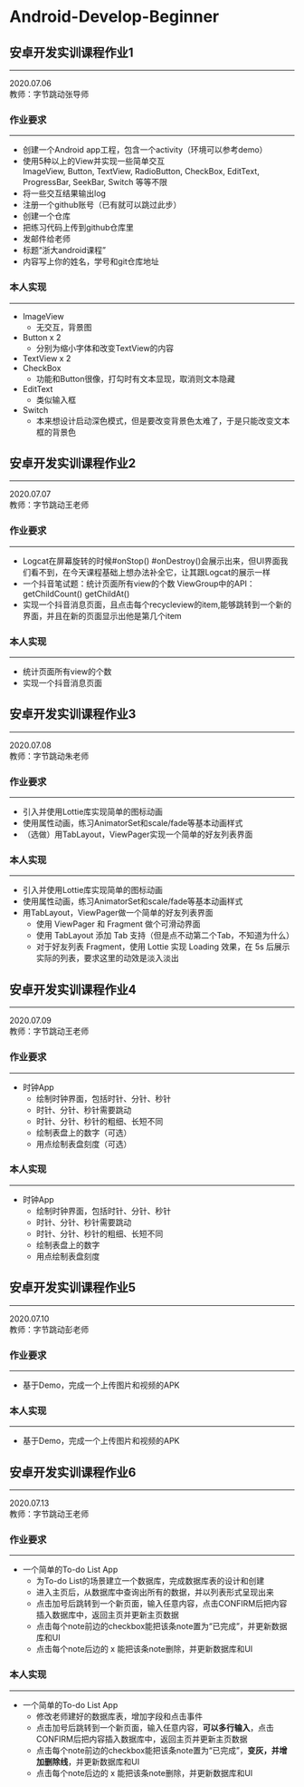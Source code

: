 # Android-Develop-Beginner
## 安卓开发实训课程作业1
----
2020.07.06  
教师：字节跳动张导师

### 作业要求
----
* 创建一个Android app工程，包含一个activity（环境可以参考demo）
* 使用5种以上的View并实现一些简单交互  
    ImageView, Button, TextView, RadioButton, CheckBox, EditText, ProgressBar, SeekBar, Switch 等等不限
* 将一些交互结果输出log
* 注册一个github账号（已有就可以跳过此步）
* 创建一个仓库
* 把练习代码上传到github仓库里
* 发邮件给老师
* 标题“浙大android课程”
* 内容写上你的姓名，学号和git仓库地址  

### 本人实现
----
* ImageView  
    - 无交互，背景图
* Button x 2  
    - 分别为缩小字体和改变TextView的内容
* TextView x 2
* CheckBox  
    - 功能和Button很像，打勾时有文本显现，取消则文本隐藏
* EditText  
    - 类似输入框
* Switch  
    - 本来想设计启动深色模式，但是要改变背景色太难了，于是只能改变文本框的背景色

## 安卓开发实训课程作业2
----
2020.07.07  
教师：字节跳动王老师

### 作业要求
----
* Logcat在屏幕旋转的时候#onStop() #onDestroy()会展示出来，但UI界面我们看不到，在今天课程基础上想办法补全它，让其跟Logcat的展示一样
* ⼀个抖⾳笔试题：统计⻚⾯所有view的个数 ViewGroup中的API：getChildCount() getChildAt()
* 实现⼀个抖⾳消息⻚⾯，且点击每个recycleview的item,能够跳转到⼀个新的界⾯，并且在新的⻚⾯显示出他是第⼏个item

### 本人实现
----
* 统计⻚⾯所有view的个数
* 实现⼀个抖⾳消息⻚⾯

## 安卓开发实训课程作业3
----
2020.07.08  
教师：字节跳动朱老师

### 作业要求
----
* 引入并使用Lottie库实现简单的图标动画
* 使用属性动画，练习AnimatorSet和scale/fade等基本动画样式
* （选做）用TabLayout，ViewPager实现一个简单的好友列表界面

### 本人实现
----
* 引入并使用Lottie库实现简单的图标动画
* 使用属性动画，练习AnimatorSet和scale/fade等基本动画样式
* 用TabLayout，ViewPager做一个简单的好友列表界面
    - 使用 ViewPager 和 Fragment 做个可滑动界面
    - 使用 TabLayout 添加 Tab 支持（但是点不动第二个Tab，不知道为什么）
    - 对于好友列表 Fragment，使用 Lottie 实现 Loading 效果，在 5s 后展示实际的列表，要求这里的动效是淡入淡出

## 安卓开发实训课程作业4
----
2020.07.09  
教师：字节跳动王老师

### 作业要求
----
* 时钟App
    - 绘制时钟界面，包括时针、分针、秒针
    - 时针、分针、秒针需要跳动
    - 时针、分针、秒针的粗细、长短不同
    - 绘制表盘上的数字（可选）
    - 用点绘制表盘刻度（可选）
    
### 本人实现
----
* 时钟App
    - 绘制时钟界面，包括时针、分针、秒针
    - 时针、分针、秒针需要跳动
    - 时针、分针、秒针的粗细、长短不同
    - 绘制表盘上的数字
    - 用点绘制表盘刻度
    
## 安卓开发实训课程作业5
----
2020.07.10  
教师：字节跳动彭老师

### 作业要求
----
* 基于Demo，完成一个上传图片和视频的APK
    
### 本人实现
----
* 基于Demo，完成一个上传图片和视频的APK

## 安卓开发实训课程作业6
----
2020.07.13  
教师：字节跳动王老师

### 作业要求
----
* 一个简单的To-do List App
    - 为To-do List的场景建立一个数据库，完成数据库表的设计和创建
    - 进入主页后，从数据库中查询出所有的数据，并以列表形式呈现出来
    - 点击加号后跳转到一个新页面，输入任意内容，点击CONFIRM后把内容插入数据库中，返回主页并更新主页数据
    - 点击每个note前边的checkbox能把该条note置为“已完成”，并更新数据库和UI
    - 点击每个note后边的 x 能把该条note删除，并更新数据库和UI
    
### 本人实现
----
* 一个简单的To-do List App
    - 修改老师建好的数据库表，增加字段和点击事件
    - 点击加号后跳转到一个新页面，输入任意内容，**可以多行输入**，点击CONFIRM后把内容插入数据库中，返回主页并更新主页数据
    - 点击每个note前边的checkbox能把该条note置为“已完成”，**变灰，并增加删除线**，并更新数据库和UI
    - 点击每个note后边的 x 能把该条note删除，并更新数据库和UI
